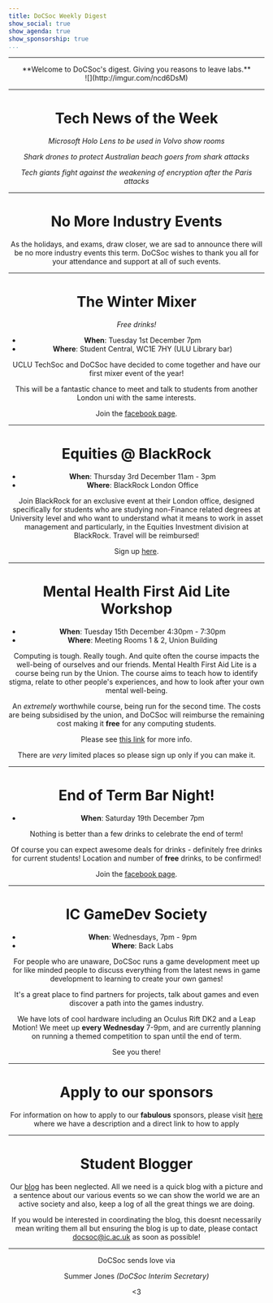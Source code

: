 ```yaml
---
title: DoCSoc Weekly Digest 
show_social: true
show_agenda: true
show_sponsorship: true
...
```


---

<center>**Welcome to DoCSoc's digest. Giving you reasons to leave labs.**</center>

<center>![](http://imgur.com/ncd6DsM)

---

# Tech News of the Week 

*Microsoft Holo Lens to be used in Volvo show rooms*

*Shark drones to protect Australian beach goers from shark attacks*

*Tech giants fight against the weakening of encryption after the Paris attacks*

---

# No More Industry Events 

As the holidays, and exams, draw closer, we are sad to announce there will be no more industry events this term. DoCSoc wishes to thank you all for your attendance and support at all of such events. 

---

# The Winter Mixer

*Free drinks!* 

- **When**: Tuesday 1st December 7pm
- **Where**: Student Central, WC1E 7HY (ULU Library bar)


UCLU TechSoc and DoCSoc have decided to come together and have our first mixer event of the year!

This will be a fantastic chance to meet and talk to students from another London uni with the same interests. 

Join the [facebook page](https://www.facebook.com/events/578794558926757/).

---

# Equities @ BlackRock

- **When**: Thursday 3rd December 11am - 3pm
- **Where**: BlackRock London Office

Join BlackRock for an exclusive event at their London office, designed
specifically for students who are studying non-Finance related degrees at
University level and who want to understand what it means to work in asset
management and particularly, in the Equities Investment division at BlackRock.
Travel will be reimbursed!

Sign up [here](https://blackrock.tal.net/vx/lang-en-GB/mobile-0/brand-3/candidate/so/pm/1/pl/2/opp/1446-Discover-the-Art-of-Investing-Equities-BlackRock/en-GB).

---

# Mental Health First Aid Lite Workshop

- **When**: Tuesday 15th December 4:30pm - 7:30pm
- **Where**: Meeting Rooms 1 & 2, Union Building

Computing is tough. Really tough. And quite often the course impacts the
well-being of ourselves and our friends. Mental Health First Aid Lite is a
course being run by the Union. The course aims to teach how to identify stigma,
relate to other people's experiences, and how to look after your own mental
well-being.

An *extremely* worthwhile course, being run for the second time. The costs are
being subsidised by the union, and DoCSoc will reimburse the remaining cost
making it **free** for any computing students.

Please see [this link](https://www.imperialcollegeunion.org/whats-on/event/2613)
for more info.

There are *very* limited places so please sign up only if you can make it.

---

# End of Term Bar Night!

- **When**: Saturday 19th December 7pm

Nothing is better than a few drinks to celebrate the end of term!

Of course you can expect awesome deals for drinks - definitely free drinks for
current students! Location and number of **free** drinks, to be confirmed!

Join the [facebook page](https://www.facebook.com/events/178535615823180).

---

# IC GameDev Society

- **When**: Wednesdays, 7pm - 9pm
- **Where**: Back Labs

For people who are unaware, DoCSoc runs a game development meet up for like minded people to discuss everything from the latest news in game development to learning to create your own games! 

It's a great place to find partners for projects, talk about games and even discover a path into the games industry. 

We have lots of cool hardware including an Oculus Rift DK2 and a Leap Motion! We meet up **every Wednesday** 7-9pm, and are currently planning on running a themed competition to span until the end of term.

See you there!

---

# Apply to our sponsors

For information on how to apply to our **fabulous** sponsors, please visit [here](internal.docsoc.co.uk) where we have a description and a direct link to how to apply

---

# Student Blogger

Our [blog](http://docsoc.co.uk/blog/) has been neglected. All we need is a quick blog with a picture and a sentence about our various events so we can show the world we are an active society and also, keep a log of all the great things we are doing. 

If you would be interested in coordinating the blog, this doesnt necessarily mean writing them all but ensuring the blog is up to date, please contact docsoc@ic.ac.uk as soon as possible!

---

DoCSoc sends love via

Summer Jones *(DoCSoc Interim Secretary)*

<3


